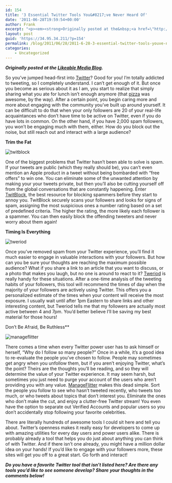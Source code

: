 ```yaml
---
id: 154
title: '3 Essential Twitter Tools You&#8217;ve Never Heard Of'
date: '2011-06-28T19:59:54+00:00'
author: Frank
excerpt: "<p><em><strong>Originally posted at the&nbsp;<a href=\"http://www.likeable.com/blog/2011/06/3-essential-twitter-tools-youve-never-heard-of/\">Likeable Media Blog</a>.</strong></em></p><p>So you’ve jumped head-first into&nbsp;<a href=\"http://twitter.com/frankramblings\">Twitter</a>? Good for you! I’m totally addicted to tweeting, so I completely understand. I can’t get enough of it. But once you become as serious about it as I am, you start to realize that simply sharing what you ate for lunch isn’t enough anymore (that&nbsp;<a href=\"http://likeable.com/2011/05/wow-factor/\">pizza</a>&nbsp;was awesome, by the way). After a certain point, you begin caring more and more about engaging with the community you’ve built up around yourself. It can be difficult to do that when your only followers are 20 of your real-life acquaintances who don’t have time to be active on Twitter, even if you do have lots in common. On the other hand, if you have 2,000 spam followers, you won’t be engaging much with them, either. How do you block out the noise, but still reach out and interact with a large audience?</p><p>\_</p>"
layout: post
guid: 'https://34.95.34.211/?p=154'
permalink: /blog/2011/06/28/2011-6-28-3-essential-twitter-tools-youve-never-heard-of-html/
categories:
    - Uncategorized
---
```


***Originally posted at the [Likeable Media Blog](http://www.likeable.com/2011/06/3-essential-twitter-tools-youve-never-heard-of/).***

So you’ve jumped head-first into [Twitter](http://twitter.com/frankramblings)? Good for you! I’m totally addicted to tweeting, so I completely understand. I can’t get enough of it. But once you become as serious about it as I am, you start to realize that simply sharing what you ate for lunch isn’t enough anymore (that [pizza](http://likeable.com/2011/05/wow-factor/) was awesome, by the way). After a certain point, you begin caring more and more about engaging with the community you’ve built up around yourself. It can be difficult to do that when your only followers are 20 of your real-life acquaintances who don’t have time to be active on Twitter, even if you do have lots in common. On the other hand, if you have 2,000 spam followers, you won’t be engaging much with them, either. How do you block out the noise, but still reach out and interact with a large audience?

**Trim the Fat**

![](http://s3.media.squarespace.com/production/1465610/17353535/wp-content/uploads/2011/12/twitblock3.jpg "twitblock")

 One of the biggest problems that Twitter hasn’t been able to solve is spam. If your tweets are public (which they really should be), you can’t even mention an Apple product in a tweet without being bombarded with “free offers” to win one. You can eliminate some of the unwanted attention by making your your tweets private, but then you’ll also be cutting yourself off from the global conversations that are constantly happening. Enter [TwitBlock](http://twitblock.org/), the best resource for blocking spammers before they start to annoy you. TwitBlock securely scans your followers and looks for signs of spam, assigning the most suspicious ones a number rating based on a set of predefined criteria. The higher the rating, the more likely each follower is a spammer. You can then easily block the offending tweeters and never worry about them again!

**Timing Is Everything**

![](http://s3.media.squarespace.com/production/1465610/17353535/wp-content/uploads/2011/12/tweriod-300x683.jpg "tweriod")

Once you’ve removed spam from your Twitter experience, you’ll find it much easier to engage in valuable interactions with your followers. But how can you be sure your thoughts are reaching the maximum possible audience? What if you share a link to an article that you want to discuss, or a photo that makes you laugh, but no one is around to react to it? [Tweriod](http://www.tweriod.com/) is really handy for these situations. After a one-time analysis of the tweeting habits of your followers, this tool will recommend the times of day when the majority of your followers are actively using Twitter. This offers you a personalized estimate of the times when your content will receive the most exposure. I usually wait until after 1pm Eastern to share links and other interesting content, but Tweriod tells me that my followers are actually most active between 4 and 7pm. You’d better believe I’ll be saving my best material for those hours!

Don’t Be Afraid, Be Ruthless**

![](http://s3.media.squarespace.com/production/1465610/17353535/wp-content/uploads/2011/12/manageflitter-300x703.jpg "manageflitter")

There comes a time when every Twitter power user has to ask himself or herself, “Why do I follow so many people?” Once in a while, it’s a good idea to re-evaluate the people you’ve chosen to follow. People may sometimes get angry when you unfollow them, but if you aren’t enjoying Twitter, what’s the point? Theirs are the thoughts you’ll be reading, and so they will determine the value of your Twitter experience. It may seem harsh, but sometimes you just need to purge your account of the users who aren’t providing you with any value. [ManageFlitter](http://manageflitter.com/) makes this dead simple. Sort the people you follow to see who hasn’t tweeted recently, who tweets too much, or who tweets about topics that don’t interest you. Eliminate the ones who don’t make the cut, and enjoy a clutter-free Twitter stream! You even have the option to separate out Verified Accounts and popular users so you don’t accidentally stop following your favorite celebrities.

There are literally hundreds of awesome tools I could sit here and tell you about. Twitter’s openness makes it really easy for developers to come up with amazing utilities for every day users and power users alike. There is probably already a tool that helps you do just about anything you can think of with Twitter. And if there isn’t one already, you might have a million dollar idea on your hands! If you’d like to engage with your followers more, these sites will get you off to a great start. Go forth and interact!

***Do you have a favorite Twitter tool that isn’t listed here? Are there any tools you’d like to see someone develop? Share your thoughts in the comments below!***